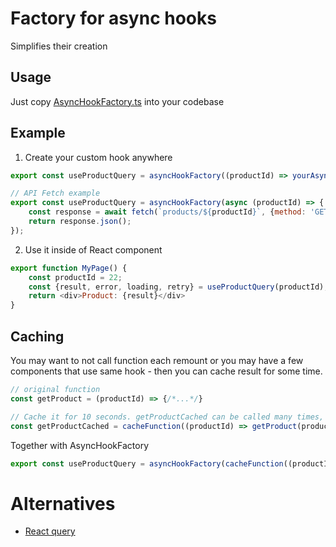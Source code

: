 # Factory for async hooks
Simplifies their creation

## Usage 
Just copy [AsyncHookFactory.ts](./AsyncHookFactory.ts) into your codebase

## Example
1. Create your custom hook anywhere
```javascript
export const useProductQuery = asyncHookFactory((productId) => yourAsyncFunction(productId));

// API Fetch example
export const useProductQuery = asyncHookFactory(async (productId) => {
    const response = await fetch(`products/${productId}`, {method: 'GET'});
    return response.json();
});
```

2. Use it inside of React component
```javascript
export function MyPage() {
    const productId = 22;
    const {result, error, loading, retry} = useProductQuery(productId);
    return <div>Product: {result}</div>
}
```

## Caching
You may want to not call function each remount or you may have a few components that use same hook - then you can cache result for some time.
```javascript
// original function
const getProduct = (productId) => {/*...*/} 

// Cache it for 10 seconds. getProductCached can be called many times, but some call will return cached result 
const getProductCached = cacheFunction((productId) => getProduct(productId), 10);
```

Together with AsyncHookFactory
```javascript
export const useProductQuery = asyncHookFactory(cacheFunction((productId) => yourAsyncFunction(productId), 10));
```


# Alternatives
- [React query](https://tanstack.com/query)
